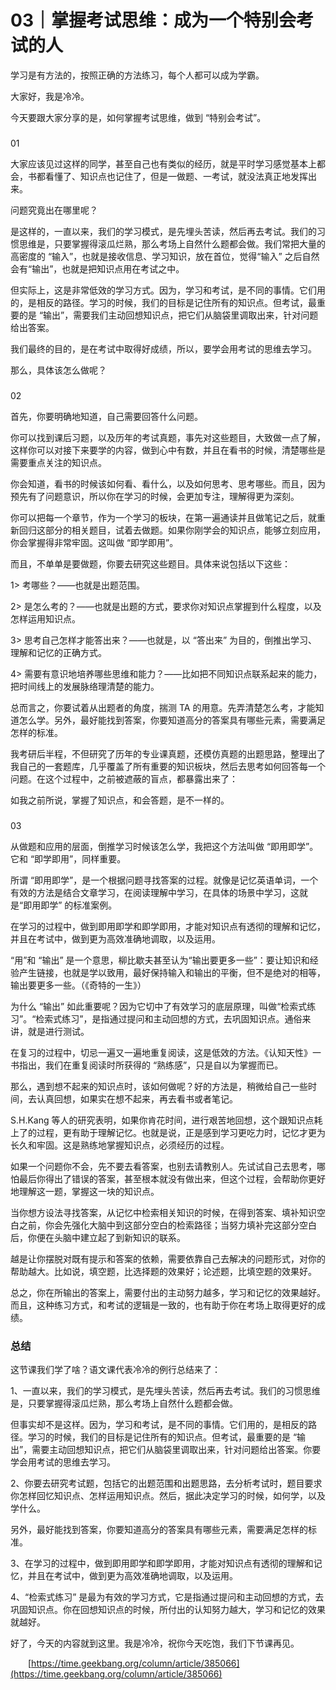 # 03｜掌握考试思维：成为一个特别会考试的人

学习是有方法的，按照正确的方法练习，每个人都可以成为学霸。

大家好，我是冷冷。

今天要跟大家分享的是，如何掌握考试思维，做到 “特别会考试”。

### 

01

大家应该见过这样的同学，甚至自己也有类似的经历，就是平时学习感觉基本上都会，书都看懂了、知识点也记住了，但是一做题、一考试，就没法真正地发挥出来。

问题究竟出在哪里呢？

是这样的，一直以来，我们的学习模式，是先埋头苦读，然后再去考试。我们的习惯思维是，只要掌握得滚瓜烂熟，那么考场上自然什么题都会做。我们常把大量的高密度的 “输入”，也就是接收信息、学习知识，放在首位，觉得“输入” 之后自然会有“输出”，也就是把知识点用在考试之中。

但实际上，这是非常低效的学习方式。因为，学习和考试，是不同的事情。它们用的，是相反的路径。学习的时候，我们的目标是记住所有的知识点。但考试，最重要的是 “输出”，需要我们主动回想知识点，把它们从脑袋里调取出来，针对问题给出答案。

我们最终的目的，是在考试中取得好成绩，所以，要学会用考试的思维去学习。

那么，具体该怎么做呢？

### 

02

首先，你要明确地知道，自己需要回答什么问题。

你可以找到课后习题，以及历年的考试真题，事先对这些题目，大致做一点了解，这样你可以对接下来要学的内容，做到心中有数，并且在看书的时候，清楚哪些是需要重点关注的知识点。

你会知道，看书的时候该如何看、看什么，以及如何思考、思考哪些。而且，因为预先有了问题意识，所以你在学习的时候，会更加专注，理解得更为深刻。

你可以把每一个章节，作为一个学习的板块，在第一遍通读并且做笔记之后，就重新回归这部分的相关题目，试着去做题。如果你刚学会的知识点，能够立刻应用，你会掌握得非常牢固。这叫做 “即学即用”。

而且，不单单是要做题，你要去研究这些题目。具体来说包括以下这些：

1> 考哪些？——也就是出题范围。

2> 是怎么考的？——也就是出题的方式，要求你对知识点掌握到什么程度，以及怎样运用知识点。

3> 思考自己怎样才能答出来？——也就是，以 “答出来” 为目的，倒推出学习、理解和记忆的正确方式。

4> 需要有意识地培养哪些思维和能力？——比如把不同知识点联系起来的能力，把时间线上的发展脉络理清楚的能力。

总而言之，你要试着从出题者的角度，揣测 TA 的用意。先弄清楚怎么考，才能知道怎么学。另外，最好能找到答案，你要知道高分的答案具有哪些元素，需要满足怎样的标准。

我考研后半程，不但研究了历年的专业课真题，还模仿真题的出题思路，整理出了我自己的一套题库，几乎覆盖了所有重要的知识板块，然后去思考如何回答每一个问题。在这个过程中，之前被遮蔽的盲点，都暴露出来了：

如我之前所说，掌握了知识点，和会答题，是不一样的。

### 

03

从做题和应用的层面，倒推学习时候该怎么学，我把这个方法叫做 “即用即学”。它和 “即学即用”，同样重要。

所谓 “即用即学”，是一个根据问题寻找答案的过程。就像是记忆英语单词，一个有效的方法是结合文章学习，在阅读理解中学习，在具体的场景中学习，这就是“即用即学” 的标准案例。

在学习的过程中，做到即用即学和即学即用，才能对知识点有透彻的理解和记忆，并且在考试中，做到更为高效准确地调取，以及运用。

“用”和 “输出” 是一个意思，柳比歇夫甚至认为“输出要更多一些”：要让知识和经验产生链接，也就是学以致用，最好保持输入和输出的平衡，但不是绝对的相等，输出要更多一些。（《奇特的一生》）

为什么 “输出” 如此重要呢？因为它切中了有效学习的底层原理，叫做“检索式练习”。“检索式练习”，是指通过提问和主动回想的方式，去巩固知识点。通俗来讲，就是进行测试。

在复习的过程中，切忌一遍又一遍地重复阅读，这是低效的方法。《认知天性》一书指出，我们在重复阅读时所获得的 “熟练感”，只是自以为掌握而已。

那么，遇到想不起来的知识点时，该如何做呢？好的方法是，稍微给自己一些时间，去认真回想，如果实在想不起来，再去看书或者笔记。

S.H.Kang 等人的研究表明，如果你肯花时间，进行艰苦地回想，这个跟知识点耗上了的过程，更有助于理解记忆。也就是说，正是感到学习更吃力时，记忆才更为长久和牢固。这是熟练地掌握知识点，必须经历的过程。

如果一个问题你不会，先不要去看答案，也别去请教别人。先试试自己去思考，哪怕最后你得出了错误的答案，甚至根本就没有做出来，但这个过程，会帮助你更好地理解这一题，掌握这一块的知识点。

当你想方设法寻找答案，从记忆中检索相关知识的时候，在得到答案、填补知识空白之前，你会先强化大脑中到这部分空白的检索路径；当努力填补完这部分空白后，你便在头脑中建立起了到新知识的联系。

越是让你摆脱对既有提示和答案的依赖，需要依靠自己去解决的问题形式，对你的帮助越大。比如说，填空题，比选择题的效果好；论述题，比填空题的效果好。

总之，你在所输出的答案上，需要付出的主动努力越多，学习和记忆的效果越好。而且，这种练习方式，和考试的逻辑是一致的，也有助于你在考场上取得更好的成绩。

### 总结

这节课我们学了啥？语文课代表冷冷的例行总结来了：

1、一直以来，我们的学习模式，是先埋头苦读，然后再去考试。我们的习惯思维是，只要掌握得滚瓜烂熟，那么考场上自然什么题都会做。

但事实却不是这样。因为，学习和考试，是不同的事情。它们用的，是相反的路径。学习的时候，我们的目标是记住所有的知识点。但考试，最重要的是 “输出”，需要主动回想知识点，把它们从脑袋里调取出来，针对问题给出答案。你要学会用考试的思维去学习。

2、你要去研究考试题，包括它的出题范围和出题思路，去分析考试时，题目要求你怎样回忆知识点、怎样运用知识点。然后，据此决定学习的时候，如何学，以及学什么。

另外，最好能找到答案，你要知道高分的答案具有哪些元素，需要满足怎样的标准。

3、在学习的过程中，做到即用即学和即学即用，才能对知识点有透彻的理解和记忆，并且在考试中，做到更为高效准确地调取，以及运用。

4、“检索式练习” 是最为有效的学习方式，它是指通过提问和主动回想的方式，去巩固知识点。你在回想知识点的时候，所付出的认知努力越大，学习和记忆的效果就越好。

好了，今天的内容就到这里。我是冷冷，祝你今天吃饱，我们下节课再见。 

&ensp;&ensp;&ensp;&ensp;[https://time.geekbang.org/column/article/385066](https://time.geekbang.org/column/article/385066)

